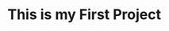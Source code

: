 <html>
<head>
<title>Project1</title>
</head>
<body>
<h1>This is my First Project</H1>
</body>
</html>


